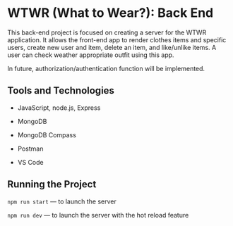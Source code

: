 # WTWR (What to Wear?): Back End

This back-end project is focused on creating a server for the WTWR application.
It allows the front-end app to render clothes items and specific users, create new user and item, delete an item, and like/unlike items.
A user can check weather appropriate outfit using this app.

In future, authorization/authentication function will be implemented.

## Tools and Technologies

- JavaScript, node.js, Express
- MongoDB

- MongoDB Compass
- Postman
- VS Code

## Running the Project

`npm run start` — to launch the server

`npm run dev` — to launch the server with the hot reload feature
